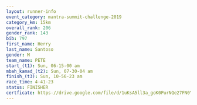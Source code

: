 ```yaml
---
layout: runner-info 
event_category: mantra-summit-challenge-2019 
category_km: 15km 
overall_rank: 206
gender_rank: 143
bib: 797
first_name: Herry
last_name: Santoso
gender: M
team_name: PETE
start_(t1): Sun, 06-15-00 am
mbah_kamad_(t2): Sun, 07-30-04 am
finish_(t3): Sun, 10-56-23 am
race_time: 4-41-23
status: FINISHER
certficate: https-//drive.google.com/file/d/1uKsA5ll3a_goK0PurNQe27FN0YsHItF2/view?usp=sharing
---
```

